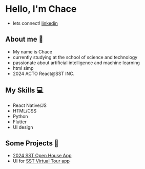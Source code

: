 # Hello, I'm Chace
- lets connect!
[linkedin](https://www.linkedin.com/in/chace-tan-ba72162ba/)
## About me 🤗
- My name is Chace
- currently studying at the school of science and technology
- passionate about artificial intelligence and machine learning
- html simp
- 2024 ACTO React@SST INC.
  
## My Skills 💻
- React Native/JS
- HTML/CSS
- Python
- Flutter
- UI design

## Some Projects 📁
- [2024 SST Open House App](https://github.com/sst-inc/openhouseapp2024)
- UI for [SST Virtual Tour app](https://github.com/tedydevmac/virtualtour)
